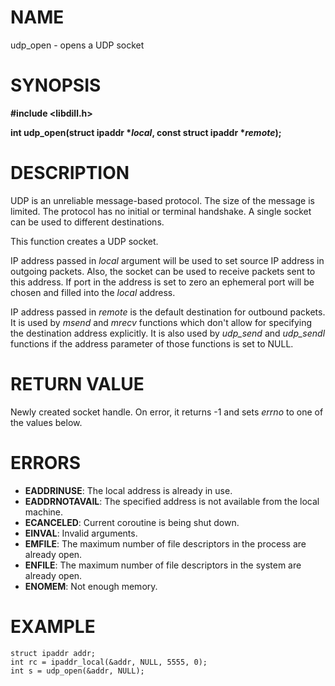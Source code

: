 # NAME

udp_open - opens a UDP socket

# SYNOPSIS

**#include &lt;libdill.h>**

**int udp_open(struct ipaddr **\*_local_**, const struct ipaddr **\*_remote_**);**

# DESCRIPTION

UDP is an unreliable message-based protocol. The size of the message is limited. The protocol has no initial or terminal handshake. A single socket can be used to different destinations.

This function creates a UDP socket.

IP address passed in _local_ argument will be used to set source IP address in outgoing packets. Also, the socket can be used to receive packets sent to this address. If port in the address is set to zero an ephemeral port will be chosen and filled into the _local_ address.

IP address passed in _remote_ is the default destination for outbound packets. It is used by _msend_ and _mrecv_ functions which don't allow for specifying the destination address explicitly. It is also used by _udp_send_ and _udp_sendl_ functions if the address parameter of those functions is set to NULL.

# RETURN VALUE

Newly created socket handle. On error, it returns -1 and sets _errno_ to one of the values below.

# ERRORS

* **EADDRINUSE**: The local address is already in use.
* **EADDRNOTAVAIL**: The specified address is not available from the local machine.
* **ECANCELED**: Current coroutine is being shut down.
* **EINVAL**: Invalid arguments.
* **EMFILE**: The maximum number of file descriptors in the process are already open.
* **ENFILE**: The maximum number of file descriptors in the system are already open.
* **ENOMEM**: Not enough memory.

# EXAMPLE

```
struct ipaddr addr;
int rc = ipaddr_local(&addr, NULL, 5555, 0);
int s = udp_open(&addr, NULL);
```
